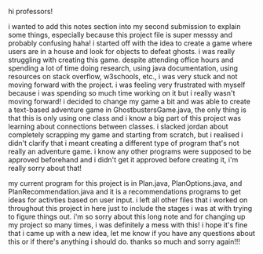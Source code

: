 hi professors!

i wanted to add this notes section into my second submission to explain some things, especially because this project file is super messsy and probably confusing haha! i started off with the idea to create a game where users are in a house and look for objects to defeat ghosts. i was really struggling with creating this game. despite attending office hours and spending a lot of time doing research, using java documentation, using resources on stack overflow, w3schools, etc., i was very stuck and not moving forward with the project. i was feeling very frustrated with myself because i was spending so much time working on it but i really wasn't moving forward! i decided to change my game a bit and was able to create a text-based adventure game in GhostbustersGame.java, the only thing is that this is only using one class and i know a big part of this project was learning about connections between classes. i slacked jordan about completely scrapping my game and starting from scratch, but i realised i didn't clarify that i meant creating a different type of program that's not really an adventure game. i know any other programs were supposed to be approved beforehand and i didn't get it approved before creating it, i'm really sorry about that!

my current program for this project is in Plan.java, PlanOptions.java, and PlanRecommendation.java and it is a recommendations programs to get ideas for activties based on user input. i left all other files that i worked on throughout this project in here just to include the stages i was at with trying to figure things out. i'm so sorry about this long note and for changing up my project so many times, i was definitely a mess with this! i hope it's fine that i came up with a new idea, let me know if you have any questions about this or if there's anything i should do. thanks so much and sorry again!!!